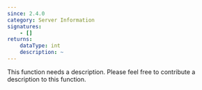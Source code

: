 ```yaml
---
since: 2.4.0
category: Server Information
signatures:
    - []
returns:
    dataType: int
    description: ~
---
```


This function needs a description. Please feel free to contribute a description to this function.
